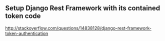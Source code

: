 

Setup Django Rest Framework with its contained token code
---------------------------------------------------------
http://stackoverflow.com/questions/14838128/django-rest-framework-token-authentication